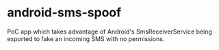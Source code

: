android-sms-spoof
=================

PoC app which takes advantage of Android's SmsReceiverService being exported to fake an incoming SMS with no permissions.